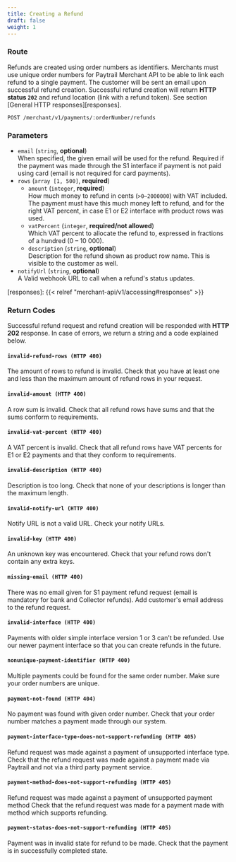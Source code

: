 ```yaml
---
title: Creating a Refund
draft: false
weight: 1
---
```


### Route

Refunds are created using order numbers as identifiers. Merchants must use unique order numbers for Paytrail Merchant API to be able to link each refund to a single payment. The customer will be sent an email upon successful refund creation. Successful refund creation will return **HTTP status `202`** and refund location (link with a refund token). See section [General HTTP responses][responses].

```http
POST /merchant/v1/payments/:orderNumber/refunds
```

### Parameters

- `email` (`string`, **optional**) \
  When specified, the given email will be used for the refund. Required if the payment was made through the S1 interface if payment is not paid using card (email is not required for card payments).
- `rows` (`array [1, 500]`, **required**)
  - `amount` (`integer`, **required**) \
    How much money to refund in cents (`>0–2000000`) with VAT included. The payment must have this much money left to refund, and for the right VAT percent, in case E1 or E2 interface with product rows was used.
  - `vatPercent` (`integer`, **required/not allowed**) \
    Which VAT percent to allocate the refund to, expressed in fractions of a hundred (0 – 10 000).
  - `description` (`string`, **optional**) \
    Description for the refund shown as product row name. This is visible to the customer as well.
- `notifyUrl` (`string`, **optional**) \
  A Valid webhook URL to call when a refund's status updates.

[responses]: {{< relref "merchant-api/v1/accessing#responses" >}}

### Return Codes

Successful refund request and refund creation will be responded with **HTTP 202** response. In case of errors, we return a string and a code explained below.

#### `invalid-refund-rows (HTTP 400)`
The amount of rows to refund is invalid. Check that you have at least one and less than the maximum amount of refund rows in your request.

#### `invalid-amount (HTTP 400)`
A row sum is invalid. Check that all refund rows have sums and that the sums conform to requirements.

#### `invalid-vat-percent (HTTP 400)`
A VAT percent is invalid. Check that all refund rows have VAT percents for E1 or E2 payments and that they conform to requirements.

#### `invalid-description (HTTP 400)`
Description is too long. Check that none of your descriptions is longer than the maximum length.

#### `invalid-notify-url (HTTP 400)`
Notify URL is not a valid URL. Check your notify URLs.

#### `invalid-key (HTTP 400)`
An unknown key was encountered. Check that your refund rows don't contain any extra keys.

#### `missing-email (HTTP 400)`
There was no email given for S1 payment refund request (email is mandatory for bank and Collector refunds). Add customer's email address to the refund request.

#### `invalid-interface (HTTP 400)`
Payments with older simple interface version 1 or 3 can't be refunded. Use our newer payment interface so that you can create refunds in the future.

#### `nonunique-payment-identifier (HTTP 400)`
Multiple payments could be found for the same order number. Make sure your order numbers are unique.

#### `payment-not-found (HTTP 404)`
No payment was found with given order number. Check that your order number matches a payment made through our system.

#### `payment-interface-type-does-not-support-refunding (HTTP 405)`
Refund request was made against a payment of unsupported interface type. Check that the refund request was made against a payment made via Paytrail and not via a third party payment service.

#### `payment-method-does-not-support-refunding (HTTP 405)`
Refund request was made against a payment of unsupported payment method Check that the refund request was made for a payment made with method which supports refunding.

#### `payment-status-does-not-support-refunding (HTTP 405)`
Payment was in invalid state for refund to be made. Check that the payment is in successfully completed state.